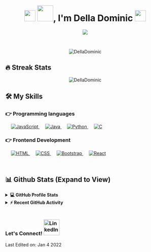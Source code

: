 
<h1 align="center">
  <img src="https://media2.giphy.com/media/UVG0BN8TOMKkPOJS6e/200w.webp?cid=ecf05e47xdv22x001ha1txp29yn7v9qml7m9pvjk5r2cqj8g&rid=200w.webp&ct=s" width="35"> <img src="https://media3.giphy.com/media/j6ZhcAyUctYrj2ueBi/200.webp?cid=ecf05e47lqwz8omkmgsqo3etfghmj9aplaoqgigxbrd9u8wu&rid=200.webp&ct=s" width="50">, I'm Della Dominic <img src="https://media2.giphy.com/media/UVG0BN8TOMKkPOJS6e/200w.webp?cid=ecf05e47xdv22x001ha1txp29yn7v9qml7m9pvjk5r2cqj8g&rid=200w.webp&ct=s" width="35"></h1>
<p align="center">
  <a href="https://github.com/DenverCoder1/readme-typing-svg"><img src="https://readme-typing-svg.herokuapp.com?lines=Software+Developer;JavaScript%20is%20my%20SuperPower;Learning%20Something%20new%20each%20Day&center=true&width=500&height=50"></a>
</p>

<br>
<p align="center"> <img src="https://komarev.com/ghpvc/?username=DellaDominic&label=Profile%20views&color=0e75b6&style=plastic" alt="DellaDominic" /> </p>

## 🔥 Streak Stats
<p align="center"><img src="https://github-readme-streak-stats.herokuapp.com/?user=DellaDominic&theme=algolia" alt="DellaDominic"  /></p>


## 🛠️ My Skills

### 👉 Programming languages

<p align="left"> 
  
  &emsp;
  <a href="https://developer.mozilla.org/en-US/docs/Web/JavaScript" target="_blank"> 
     <img alt="JavaScript" src="https://img.shields.io/badge/JavaScript%20-%23F7DF1E.svg?logo=javascript&logoColor=black">
   </a>
  &emsp;
  <a href="https://www.java.com" target="_blank"> 
    <img alt="Java" src="https://img.shields.io/badge/Java-%23007396.svg?logo=java&logoColor=white">
  </a>
  &emsp;
   <a href="https://www.python.org" target="_blank">
    <img alt="Python" src="https://img.shields.io/badge/Python%20-%2314354C.svg?logo=python&logoColor=white">
  </a>
   &emsp; 
  <a href="https://www.cprogramming.com/" target="_blank"> 
    <img alt="C" src="https://img.shields.io/badge/C%20-%232370ED.svg?logo=c&logoColor=white">
  </a>
  
</p>

### 👉 Frontend Development
<p align="left"> 
  &emsp; 
  <a href="https://www.w3.org/html/" target="_blank"> 
   <img alt="HTML" src="https://img.shields.io/badge/HTML5%20-%23E34F26.svg?logo=html5&logoColor=white">
  </a>   
  &emsp;
  <a href="https://www.w3schools.com/css/" target="_blank">
    <img alt="CSS" src="https://img.shields.io/badge/CSS%20-%231572B6.svg?logo=css3&logoColor=white">
  </a> 
   &emsp;
  <a href="https://getbootstrap.com" target="_blank"> 
    <img alt="Bootstrap" src="https://img.shields.io/badge/Bootstrap-%23563D7C.svg?style=flat&logo=bootstrap&logoColor=white"/>
  </a>
  &emsp;
  <a href="https://reactjs.org/" target="_blank"> 
    <img alt="React" src="https://badges.aleen42.com/src/react.svg"/>
  </a>
</p>

<br/>

## 📊 Github Stats (Expand to View) 


<details> 
  <summary><b>💻 GitHub Profile Stats</b></summary>
  <br/>
  <p align="center">
    <a href="https://github.com/anuraghazra/github-readme-stats"><img alt="Della's Github Stats" src="https://github-readme-stats.vercel.app/api?username=DellaDominic&show_icons=true&count_private=true&theme=algolia" height="192px"/></a>
<br/>
  &nbsp;
	  <img src="https://github-readme-stats.vercel.app/api/top-langs?username=DellaDominic&show_icons=true&locale=en&layout=compact&theme=algolia" alt="DellaDominic" height="192px"/>
  <br/>
  
  </p>
</details>


<details>
  <summary><b>⚡ Recent GitHub Activity</b></summary>
  <br/>
   <a href="https://github.com/DellaDominic"><img alt="Della's Activity Graph" src="https://activity-graph.herokuapp.com/graph?username=DellaDominic&custom_title=Della%20Dominic's%20Contribution%20Graph&theme=react-dark" /></a>
  <br/>

</details>

<br/>

### Let's Connect! <a href="https://linkedin.com/in/de11ad0minic1"><img src="https://cliply.co/wp-content/uploads/2021/02/372102050_LINKEDIN_ICON_TRANSPARENT_1080.gif" alt="LinkedIn" width="50"></a>
<p align="center">
  


 Last Edited on: Jan 4 2022








